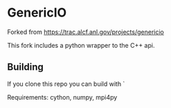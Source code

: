# GenericIO

Forked from https://trac.alcf.anl.gov/projects/genericio

This fork includes a python wrapper to the C++ api.

## Building

If you clone this repo you can build with `

Requirements: cython, numpy, mpi4py
